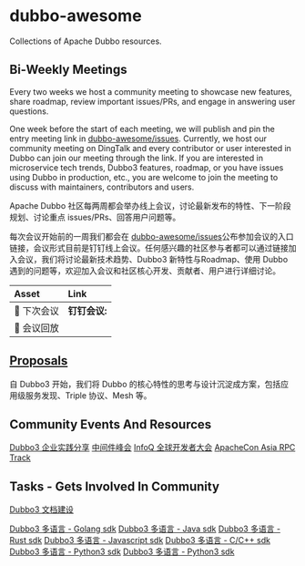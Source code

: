 # dubbo-awesome

Collections of Apache Dubbo resources.

## Bi-Weekly Meetings

Every two weeks we host a community meeting to showcase new features, share roadmap, review important issues/PRs, and engage in answering user questions.

One week before the start of each meeting, we will publish and pin the entry meeting link in [dubbo-awesome/issues](https://github.com/apache/dubbo-awesome/issues). Currently, we host our community meeting on DingTalk and every contributor or user interested in Dubbo can join our meeting through the link. If you are interested in microservice tech trends, Dubbo3 features, roadmap, or you have issues using Dubbo in production, etc., you are welcome to join the meeting to discuss with maintainers, contributors and users.

Apache Dubbo 社区每两周都会举办线上会议，讨论最新发布的特性、下一阶段规划、讨论重点 issues/PRs、回答用户问题等。

每次会议开始前的一周我们都会在 [dubbo-awesome/issues](https://github.com/apache/dubbo-awesome/issues)公布参加会议的入口链接，会议形式目前是钉钉线上会议。任何感兴趣的社区参与者都可以通过链接加入会议，我们将讨论最新技术趋势、Dubbo3 新特性与Roadmap、使用 Dubbo 遇到的问题等，欢迎加入会议和社区核心开发、贡献者、用户进行详细讨论。

| Asset | Link        |
|:-----------|:------------|
| 🔗 下次会议 | **钉钉会议:**
| 🎥 会议回放 |

## [Proposals](/proposals)
自 Dubbo3 开始，我们将 Dubbo 的核心特性的思考与设计沉淀成方案，包括应用级服务发现、Triple 协议、Mesh 等。

## Community Events And Resources
[Dubbo3 企业实践分享]()
[中间件峰会]()
[InfoQ 全球开发者大会]()
[ApacheCon Asia RPC Track]()

## Tasks - Gets Involved In Community
[Dubbo3 文档建设]()

[Dubbo3 多语言 - Golang sdk]()
[Dubbo3 多语言 - Java sdk]()
[Dubbo3 多语言 - Rust sdk]()
[Dubbo3 多语言 - Javascript sdk]()
[Dubbo3 多语言 - C/C++ sdk]()
[Dubbo3 多语言 - Python3 sdk]()
[Dubbo3 多语言 - Python3 sdk]()